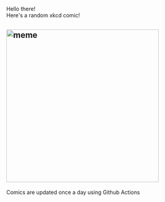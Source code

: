 Hello there! <br>Here's a random xkcd comic!<br>
## <img src="https://imgs.xkcd.com/comics/differentiation_and_integration.png" alt="meme" width="400"/><br>
Comics are updated once a day using Github Actions